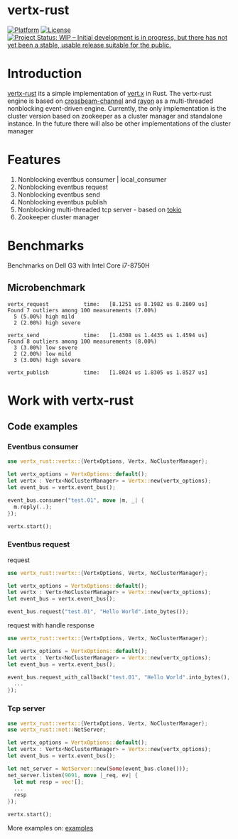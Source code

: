 # vertx-rust

[![Platform](https://img.shields.io/badge/platform-%20%20%20%20Linux-green.svg?style=flat)](https://github.com/kathog/vertx-rust)
[![License](https://img.shields.io/badge/license-%20%20BSD%203%20clause-yellow.svg?style=flat)](LICENSE)
[![Project Status: WIP – Initial development is in progress, but there has not yet been a stable, usable release suitable for the public.](https://www.repostatus.org/badges/latest/wip.svg)](https://www.repostatus.org/#wip)

# Introduction

[vertx-rust](https://github.com/kathog/vertx-rust) its a simple implementation of [vert.x](https://github.com/eclipse-vertx/vert.x) in Rust. The vertx-rust engine is based on [crossbeam-channel](https://github.com/crossbeam-rs/crossbeam-channel) and [rayon](https://github.com/rayon-rs/rayon) as a multi-threaded nonblocking event-driven engine.
Currently, the only implementation is the cluster version based on zookeeper as a cluster manager and standalone instance. In the future there will also be other implementations of the cluster manager

# Features

1. Nonblocking eventbus consumer | local_consumer
2. Nonblocking eventbus request
3. Nonblocking eventbus send
4. Nonblocking eventbus publish
5. Nonblocking multi-threaded tcp server - based on [tokio](https://github.com/tokio-rs/tokio)
6. Zookeeper cluster manager

# Benchmarks

Benchmarks on Dell G3 with Intel Core i7-8750H

## Microbenchmark
```
vertx_request           time:   [8.1251 us 8.1982 us 8.2809 us]                           
Found 7 outliers among 100 measurements (7.00%)
  5 (5.00%) high mild
  2 (2.00%) high severe

vertx_send              time:   [1.4308 us 1.4435 us 1.4594 us]                        
Found 8 outliers among 100 measurements (8.00%)
  3 (3.00%) low severe
  2 (2.00%) low mild
  3 (3.00%) high severe

vertx_publish           time:   [1.8024 us 1.8305 us 1.8527 us]                           

```

# Work with vertx-rust

## Code examples

### Eventbus consumer
```rust
use vertx_rust::vertx::{VertxOptions, Vertx, NoClusterManager};

let vertx_options = VertxOptions::default();
let vertx : Vertx<NoClusterManager> = Vertx::new(vertx_options);
let event_bus = vertx.event_bus();

event_bus.consumer("test.01", move |m, _| {
  m.reply(..);
});

vertx.start();
```

### Eventbus request
request

```rust
use vertx_rust::vertx::{VertxOptions, Vertx, NoClusterManager};

let vertx_options = VertxOptions::default();
let vertx : Vertx<NoClusterManager> = Vertx::new(vertx_options);
let event_bus = vertx.event_bus();

event_bus.request("test.01", "Hello World".into_bytes());
```

request with handle response

```rust
use vertx_rust::vertx::{VertxOptions, Vertx, NoClusterManager};

let vertx_options = VertxOptions::default();
let vertx : Vertx<NoClusterManager> = Vertx::new(vertx_options);
let event_bus = vertx.event_bus();

event_bus.request_with_callback("test.01", "Hello World".into_bytes(), move |m, _| {
  ...
});
```

### Tcp server

```rust
use vertx_rust::vertx::{VertxOptions, Vertx, NoClusterManager};
use vertx_rust::net::NetServer;

let vertx_options = VertxOptions::default();
let vertx : Vertx<NoClusterManager> = Vertx::new(vertx_options);
let event_bus = vertx.event_bus();

let net_server = NetServer::new(Some(event_bus.clone()));
net_server.listen(9091, move |_req, ev| {
  let mut resp = vec![];
  ...
  resp
});

vertx.start();

```

More examples on: [examples](https://github.com/kathog/vertx-rust/tree/main/examples)

